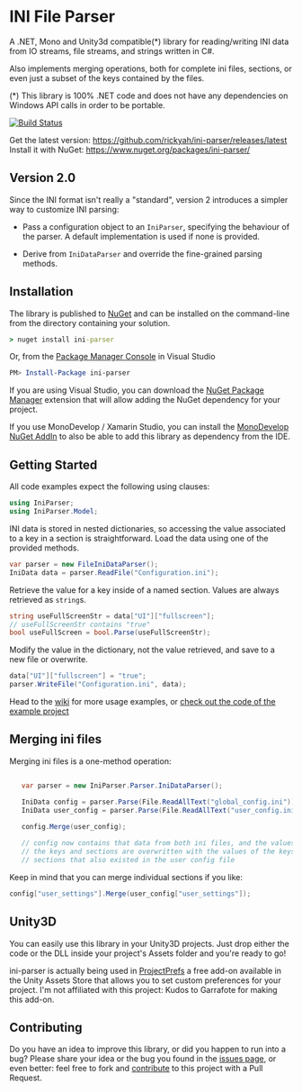 # INI File Parser

A .NET, Mono and Unity3d compatible(*) library for reading/writing INI data from IO streams, file streams, and strings written in C#.

Also implements merging operations, both for complete ini files, sections, or even just a subset of the keys contained by the files.


(*) This library is 100% .NET code and does not have any dependencies on Windows API calls in order to be portable.

[![Build Status](https://travis-ci.org/rickyah/ini-parser.png?branch=master)](https://travis-ci.org/rickyah/ini-parser)


Get the latest version: https://github.com/rickyah/ini-parser/releases/latest
Install it with NuGet: https://www.nuget.org/packages/ini-parser/

## Version 2.0
Since the INI format isn't really a "standard", version 2 introduces a simpler way to customize INI parsing:

 * Pass a configuration object to an `IniParser`, specifying the behaviour of the parser. A default implementation is used if none is provided.
 
 * Derive from `IniDataParser` and override the fine-grained parsing methods.


## Installation

The library is published to [NuGet](https://www.nuget.org/packages/ini-parser/) and can be installed on the command-line from the directory containing your solution.

```bat
> nuget install ini-parser
```

Or, from the [Package Manager Console](http://docs.nuget.org/docs/start-here/using-the-package-manager-console) in Visual Studio

```powershell
PM> Install-Package ini-parser
```

If you are using Visual Studio, you can download the [NuGet Package Manager](http://visualstudiogallery.msdn.microsoft.com/27077b70-9dad-4c64-adcf-c7cf6bc9970c) extension that will allow adding the NuGet dependency for your project.

If you use MonoDevelop / Xamarin Studio, you can install the [MonoDevelop NuGet AddIn](https://github.com/mrward/monodevelop-nuget-addin) to also be able to add this library as dependency from the IDE.

## Getting Started

All code examples expect the following using clauses:

```csharp
using IniParser;
using IniParser.Model;
```

INI data is stored in nested dictionaries, so accessing the value associated to a key in a section is straightforward. Load the data using one of the provided methods.

```csharp
var parser = new FileIniDataParser();
IniData data = parser.ReadFile("Configuration.ini");
```

Retrieve the value for a key inside of a named section. Values are always retrieved as `string`s.

```csharp
string useFullScreenStr = data["UI"]["fullscreen"];
// useFullScreenStr contains "true"
bool useFullScreen = bool.Parse(useFullScreenStr);
```

Modify the value in the dictionary, not the value retrieved, and save to a new file or overwrite.

```csharp
data["UI"]["fullscreen"] = "true";
parser.WriteFile("Configuration.ini", data);
```

Head to the [wiki](https://github.com/rickyah/ini-parser/wiki) for more usage examples, or [check out the code of the example project](https://github.com/rickyah/ini-parser/blob/development/src/INIFileParser.Example/Program.cs)


## Merging ini files
Merging ini files is a one-method operation:

```csharp

   var parser = new IniParser.Parser.IniDataParser();

   IniData config = parser.Parse(File.ReadAllText("global_config.ini"));
   IniData user_config = parser.Parse(File.ReadAllText("user_config.ini"));
   
   config.Merge(user_config);

   // config now contains that data from both ini files, and the values of
   // the keys and sections are overwritten with the values of the keys and
   // sections that also existed in the user config file
```

Keep in mind that you can merge individual sections if you like:

```csharp
config["user_settings"].Merge(user_config["user_settings"]);
```


## Unity3D
You can easily use this library in your Unity3D projects. Just drop either the code or the DLL inside your project's Assets folder and you're ready to go!

ini-parser is actually being used in [ProjectPrefs](http://u3d.as/content/garrafote/project-prefs/5so) a free add-on available in the Unity Assets Store that allows you to set custom preferences for your project. I'm not affiliated with this project: Kudos to Garrafote for making this add-on.

## Contributing

Do you have an idea to improve this library, or did you happen to run into a bug? Please share your idea or the bug you found in the [issues page](https://github.com/rickyah/ini-parser/issues), or even better: feel free to fork and [contribute](https://github.com/rickyah/ini-parser/wiki/Contributing) to this project with a Pull Request.
